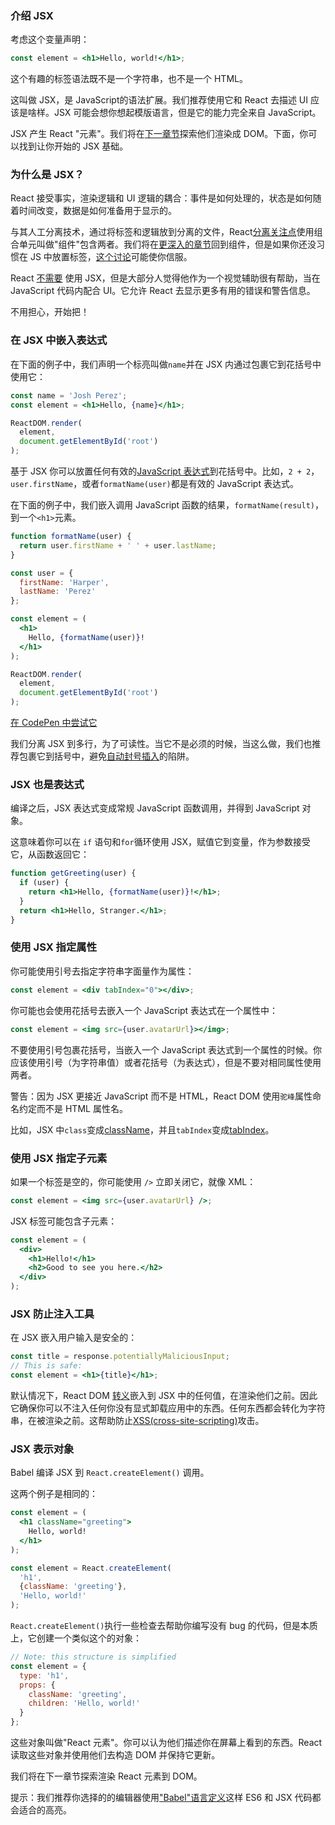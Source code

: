 ### 介绍 JSX

考虑这个变量声明：
```jsx harmony
const element = <h1>Hello, world!</h1>;
```

这个有趣的标签语法既不是一个字符串，也不是一个 HTML。

这叫做 JSX，是 JavaScript的语法扩展。我们推荐使用它和 React 去描述 UI 应该是啥样。JSX 可能会想你想起模版语言，但是它的能力完全来自 JavaScript。

JSX 产生 React "元素"。我们将在[下一章节]()探索他们渲染成 DOM。下面，你可以找到让你开始的 JSX 基础。


### 为什么是 JSX？
React 接受事实，渲染逻辑和 UI 逻辑的耦合：事件是如何处理的，状态是如何随着时间改变，数据是如何准备用于显示的。

与其人工分离技术，通过将标签和逻辑放到分离的文件，React[分离关注点]()使用组合单元叫做"组件"包含两者。我们将在[更深入的章节]()回到组件，但是如果你还没习惯在 JS 中放置标签，[这个讨论]()可能使你信服。

React [不需要]() 使用 JSX，但是大部分人觉得他作为一个视觉辅助很有帮助，当在 JavaScript 代码内配合 UI。它允许 React 去显示更多有用的错误和警告信息。

不用担心，开始把！

### 在 JSX 中嵌入表达式

在下面的例子中，我们声明一个标亮叫做`name`并在 JSX 内通过包裹它到花括号中使用它：
```jsx harmony
const name = 'Josh Perez';
const element = <h1>Hello, {name}</h1>;

ReactDOM.render(
  element,
  document.getElementById('root')
);
```
基于 JSX 你可以放置任何有效的[JavaScript 表达式]()到花括号中。比如，`2 + 2`，`user.firstName`，或者`formatName(user)`都是有效的 JavaScript 表达式。

在下面的例子中，我们嵌入调用 JavaScript 函数的结果，`formatName(result)`，到一个`<h1>`元素。

```jsx harmony
function formatName(user) {
  return user.firstName + ' ' + user.lastName;
}

const user = {
  firstName: 'Harper',
  lastName: 'Perez'
};

const element = (
  <h1>
    Hello, {formatName(user)}!
  </h1>
);

ReactDOM.render(
  element,
  document.getElementById('root')
);
```
[在 CodePen 中尝试它]()

我们分离 JSX 到多行，为了可读性。当它不是必须的时候，当这么做，我们也推荐包裹它到括号中，避免[自动封号插入]()的陷阱。

### JSX 也是表达式

编译之后，JSX 表达式变成常规 JavaScript 函数调用，并得到 JavaScript 对象。

这意味着你可以在 `if` 语句和`for`循环使用 JSX，赋值它到变量，作为参数接受它，从函数返回它：
```jsx harmony
function getGreeting(user) {
  if (user) {
    return <h1>Hello, {formatName(user)}!</h1>;
  }
  return <h1>Hello, Stranger.</h1>;
}
```

### 使用 JSX 指定属性

你可能使用引号去指定字符串字面量作为属性：
```jsx harmony
const element = <div tabIndex="0"></div>;
```
你可能也会使用花括号去嵌入一个 JavaScript 表达式在一个属性中：
```jsx harmony
const element = <img src={user.avatarUrl}></img>;
```
不要使用引号包裹花括号，当嵌入一个 JavaScript 表达式到一个属性的时候。你应该使用引号（为字符串值）或者花括号（为表达式），但是不要对相同属性使用两者。

警告：因为 JSX 更接近 JavaScript 而不是 HTML，React DOM 使用`驼峰`属性命名约定而不是 HTML 属性名。

比如，JSX 中`class`变成[className]()，并且`tabIndex`变成[tabIndex]()。

### 使用 JSX 指定子元素

如果一个标签是空的，你可能使用 `/>` 立即关闭它，就像 XML：
```jsx harmony
const element = <img src={user.avatarUrl} />;
```
JSX 标签可能包含子元素：
```jsx harmony
const element = (
  <div>
    <h1>Hello!</h1>
    <h2>Good to see you here.</h2>
  </div>
);
```

### JSX 防止注入工具

在 JSX 嵌入用户输入是安全的：

```jsx harmony
const title = response.potentiallyMaliciousInput;
// This is safe:
const element = <h1>{title}</h1>;
```

默认情况下，React DOM [转义]()嵌入到 JSX 中的任何值，在渲染他们之前。因此它确保你可以不注入任何你没有显式卸载应用中的东西。任何东西都会转化为字符串，在被渲染之前。这帮助防止[XSS(cross-site-scripting)]()攻击。

### JSX 表示对象

Babel 编译 JSX 到 `React.createElement()` 调用。

这两个例子是相同的：
```jsx harmony
const element = (
  <h1 className="greeting">
    Hello, world!
  </h1>
);
```

```jsx harmony
const element = React.createElement(
  'h1',
  {className: 'greeting'},
  'Hello, world!'
);
```

`React.createElement()`执行一些检查去帮助你编写没有 bug 的代码，但是本质上，它创建一个类似这个的对象：
```jsx harmony
// Note: this structure is simplified
const element = {
  type: 'h1',
  props: {
    className: 'greeting',
    children: 'Hello, world!'
  }
};
```
这些对象叫做"React 元素"。你可以认为他们描述你在屏幕上看到的东西。React 读取这些对象并使用他们去构造 DOM 并保持它更新。

我们将在下一章节探索渲染 React 元素到 DOM。

提示：我们推荐你选择的的编辑器使用["Babel"语言定义]()这样 ES6 和 JSX 代码都会适合的高亮。 





















